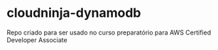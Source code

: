 # cloudninja-dynamodb
Repo criado para ser usado no curso preparatório para AWS Certified Developer Associate
